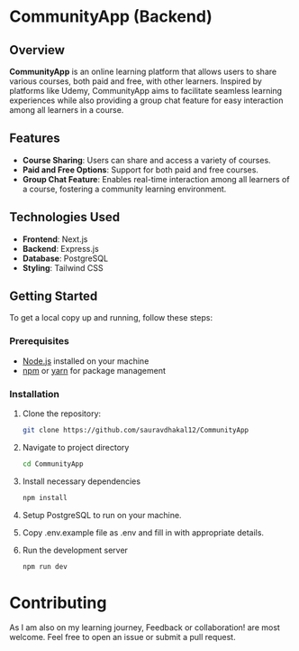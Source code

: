 # CommunityApp (Backend)

## Overview
**CommunityApp** is an online learning platform that allows users to share various courses, both paid and free, with other learners. Inspired by platforms like Udemy, CommunityApp aims to facilitate seamless learning experiences while also providing a group chat feature for easy interaction among all learners in a course.

## Features
- **Course Sharing**: Users can share and access a variety of courses.
- **Paid and Free Options**: Support for both paid and free courses.
- **Group Chat Feature**: Enables real-time interaction among all learners of a course, fostering a community learning environment.

## Technologies Used
- **Frontend**: Next.js
- **Backend**: Express.js
- **Database**: PostgreSQL
- **Styling**: Tailwind CSS

## Getting Started
To get a local copy up and running, follow these steps:

### Prerequisites
- [Node.js](https://nodejs.org/en/) installed on your machine
- [npm](https://www.npmjs.com/) or [yarn](https://yarnpkg.com/) for package management

### Installation
1. Clone the repository:
   ```bash
   git clone https://github.com/sauravdhakal12/CommunityApp
    ```
    
2. Navigate to project directory
    ```bash
    cd CommunityApp
    ```

3. Install necessary dependencies
    ```bash
    npm install
    ```

4. Setup PostgreSQL to run on your machine.
5. Copy .env.example file as .env and fill in with appropriate details.
6. Run the development server
    ```bash
    npm run dev
    ```
    
# Contributing
As I am also on my learning journey, Feedback or collaboration! are most welcome. Feel free to open an issue or submit a pull request.

